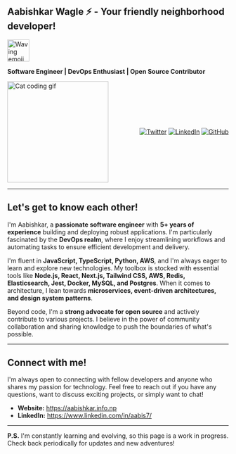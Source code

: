 ## Aabishkar Wagle ⚡ - Your friendly neighborhood developer!

<img src="https://media.giphy.com/media/mGcNjsfWAjY5AEZNw6/giphy.gif" width="50" alt="Waving emoji">

**Software Engineer | DevOps Enthusiast | Open Source Contributor**

<div style="display: flex; flex-direction: row; justify-content: space-between; align-items: center;">
  <img src="https://c.tenor.com/N-fJ0Azh_ykAAAAM/cat-computer.gif" width="230" alt="Cat coding gif">
  <div>
    <a href="https://twitter.com/aabiscodes"><img src="https://img.shields.io/twitter/follow/aabiscodes?style=social" alt="Twitter"></a>
    <a href="https://www.linkedin.com/in/aabis7/"><img src="https://img.shields.io/badge/-aabis7-blue?style=flat-square&logo=Linkedin&logoColor=white" alt="LinkedIn"></a>
    <a href="https://github.com/Aabishkar2"><img src="https://img.shields.io/github/followers/Aabishkar2?label=follow&style=social" alt="GitHub"></a>
  </div>
</div>

---

## Let's get to know each other! 

I'm Aabishkar, a **passionate software engineer** with **5+ years of experience** building and deploying robust applications. I'm particularly fascinated by the **DevOps realm**, where I enjoy streamlining workflows and automating tasks to ensure efficient development and delivery.

I'm fluent in **JavaScript, TypeScript, Python, AWS**, and I'm always eager to learn and explore new technologies. My toolbox is stocked with essential tools like **Node.js, React, Next.js, Tailwind CSS, AWS, Redis, Elasticsearch, Jest, Docker, MySQL, and Postgres**. When it comes to architecture, I lean towards **microservices, event-driven architectures, and design system patterns**.

Beyond code, I'm a **strong advocate for open source** and actively contribute to various projects. I believe in the power of community collaboration and sharing knowledge to push the boundaries of what's possible.

---

## Connect with me! 

I'm always open to connecting with fellow developers and anyone who shares my passion for technology. Feel free to reach out if you have any questions, want to discuss exciting projects, or simply want to chat!

* **Website:** https://aabishkar.info.np
* **LinkedIn:** https://www.linkedin.com/in/aabis7/

---

**P.S.** I'm constantly learning and evolving, so this page is a work in progress. Check back periodically for updates and new adventures!
